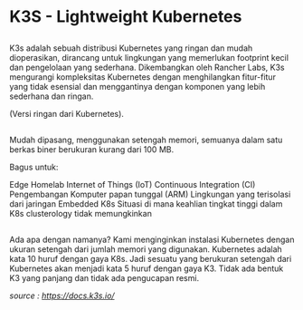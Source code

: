 # K3S - Lightweight Kubernetes

##
K3s adalah sebuah distribusi Kubernetes yang ringan dan mudah dioperasikan, dirancang untuk lingkungan yang memerlukan footprint kecil dan pengelolaan yang sederhana. Dikembangkan oleh Rancher Labs, K3s mengurangi kompleksitas Kubernetes dengan menghilangkan fitur-fitur yang tidak esensial dan menggantinya dengan komponen yang lebih sederhana dan ringan.

(Versi ringan dari Kubernetes).
##
##
Mudah dipasang, menggunakan setengah memori, semuanya dalam satu berkas biner berukuran kurang dari 100 MB.

Bagus untuk:

Edge
Homelab
Internet of Things (IoT)
Continuous Integration (CI)
Pengembangan
Komputer papan tunggal (ARM)
Lingkungan yang terisolasi dari jaringan
Embedded K8s
Situasi di mana keahlian tingkat tinggi dalam K8s clusterology tidak memungkinkan
##
Ada apa dengan namanya?
Kami menginginkan instalasi Kubernetes dengan ukuran setengah dari jumlah memori yang digunakan. Kubernetes adalah kata 10 huruf dengan gaya K8s. Jadi sesuatu yang berukuran setengah dari Kubernetes akan menjadi kata 5 huruf dengan gaya K3. Tidak ada bentuk K3 yang panjang dan tidak ada pengucapan resmi.

_source : https://docs.k3s.io/_
